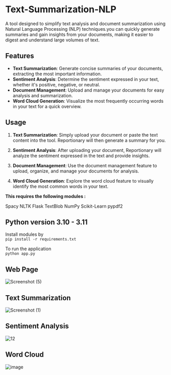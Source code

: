 # Text-Summarization-NLP
A tool designed to simplify text analysis and document summarization using Natural Language Processing (NLP) techniques.you can quickly generate summaries and gain insights from your documents, making it easier to digest and understand large volumes of text.

## Features

- **Text Summarization**: Generate concise summaries of your documents, extracting the most important information.
- **Sentiment Analysis**: Determine the sentiment expressed in your text, whether it's positive, negative, or neutral.
- **Document Management**: Upload and manage your documents for easy analysis and summarization.
- **Word Cloud Generation**: Visualize the most frequently occurring words in your text for a quick overview.
  
## Usage

1. **Text Summarization**: Simply upload your document or paste the text content into the tool. Reportionary will then generate a summary for you.

2. **Sentiment Analysis**: After uploading your document, Reportionary will analyze the sentiment expressed in the text and provide insights.

3. **Document Management**: Use the document management feature to upload, organize, and manage your documents for analysis.

4. **Word Cloud Generation**: Explore the word cloud feature to visually identify the most common words in your text.


**This requires the following modules :**

Spacy
NLTK
Flask
TextBlob
NumPy
Scikit-Learn
pypdf2

## Python version 3.10 - 3.11
Install modules by<br>
```pip install -r requirements.txt```
<br>

To run the application <br>
```python app.py```

## Web Page
![Screenshot (5)](https://github.com/user-attachments/assets/4eb869f3-c26b-48b2-82fb-ece5bb8debff)

## Text Summarization 
![Screenshot (1)](https://github.com/user-attachments/assets/9c6424b0-5eb6-4977-bf38-fca1691587f0)

## Sentiment Analysis
![12](https://github.com/user-attachments/assets/885e8ed2-a47e-48e7-8a47-3ccbbd4b91ff)

## Word Cloud
![image](https://github.com/hariharasudan3/Streamlined-Text-Analysis-NLP-for-Document-Summaries/assets/145860861/8b8d1d47-f014-4f85-bd5a-2df2042f4a5e)





